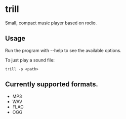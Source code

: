 # trill
Small, compact music player based on rodio.

## Usage
Run the program with --help to see the available options.

To just play a sound file:

```trill -p <path>```

## Currently supported formats.
- MP3
- WAV
- FLAC
- OGG
